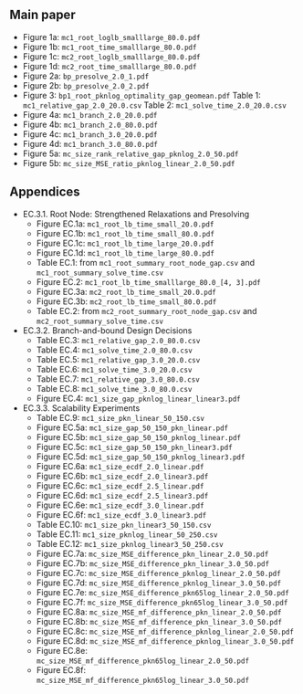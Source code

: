 ## Main paper

- Figure 1a: `mc1_root_loglb_smalllarge_80.0.pdf`
- Figure 1b: `mc1_root_time_smalllarge_80.0.pdf`
- Figure 1c: `mc2_root_loglb_smalllarge_80.0.pdf`
- Figure 1d: `mc2_root_time_smalllarge_80.0.pdf`
- Figure 2a: `bp_presolve_2.0_1.pdf`
- Figure 2b: `bp_presolve_2.0_2.pdf`
- Figure 3: `bp1_root_pknlog_optimality_gap_geomean.pdf`
Table 1: `mc1_relative_gap_2.0_20.0.csv`
Table 2: `mc1_solve_time_2.0_20.0.csv`
- Figure 4a: `mc1_branch_2.0_20.0.pdf`
- Figure 4b: `mc1_branch_2.0_80.0.pdf`
- Figure 4c: `mc1_branch_3.0_20.0.pdf`
- Figure 4d: `mc1_branch_3.0_80.0.pdf`
- Figure 5a: `mc_size_rank_relative_gap_pknlog_2.0_50.pdf`
- Figure 5b: `mc_size_MSE_ratio_pknlog_linear_2.0_50.pdf`

## Appendices

- EC.3.1. Root Node: Strengthened Relaxations and Presolving
    - Figure EC.1a: `mc1_root_lb_time_small_20.0.pdf`
    - Figure EC.1b: `mc1_root_lb_time_small_80.0.pdf`
    - Figure EC.1c: `mc1_root_lb_time_large_20.0.pdf`
    - Figure EC.1d: `mc1_root_lb_time_large_80.0.pdf`
    - Table EC.1: from `mc1_root_summary_root_node_gap.csv` and `mc1_root_summary_solve_time.csv`
    - Figure EC.2: `mc1_root_lb_time_smalllarge_80.0_[4, 3].pdf`
    - Figure EC.3a: `mc2_root_lb_time_small_20.0.pdf`
    - Figure EC.3b: `mc2_root_lb_time_small_80.0.pdf`
    - Table EC.2: from `mc2_root_summary_root_node_gap.csv` and `mc2_root_summary_solve_time.csv`
- EC.3.2. Branch-and-bound Design Decisions
    - Table EC.3: `mc1_relative_gap_2.0_80.0.csv`
    - Table EC.4: `mc1_solve_time_2.0_80.0.csv`
    - Table EC.5: `mc1_relative_gap_3.0_20.0.csv`
    - Table EC.6: `mc1_solve_time_3.0_20.0.csv`
    - Table EC.7: `mc1_relative_gap_3.0_80.0.csv`
    - Table EC.8: `mc1_solve_time_3.0_80.0.csv`
    - Figure EC.4: `mc1_size_gap_pknlog_linear_linear3.pdf`
- EC.3.3. Scalability Experiments
    - Table EC.9: `mc1_size_pkn_linear_50_150.csv`
    - Figure EC.5a: `mc1_size_gap_50_150_pkn_linear.pdf`
    - Figure EC.5b: `mc1_size_gap_50_150_pknlog_linear.pdf`
    - Figure EC.5c: `mc1_size_gap_50_150_pkn_linear3.pdf`
    - Figure EC.5d: `mc1_size_gap_50_150_pknlog_linear3.pdf`
    - Figure EC.6a: `mc1_size_ecdf_2.0_linear.pdf`
    - Figure EC.6b: `mc1_size_ecdf_2.0_linear3.pdf`
    - Figure EC.6c: `mc1_size_ecdf_2.5_linear.pdf`
    - Figure EC.6d: `mc1_size_ecdf_2.5_linear3.pdf`
    - Figure EC.6e: `mc1_size_ecdf_3.0_linear.pdf`
    - Figure EC.6f: `mc1_size_ecdf_3.0_linear3.pdf`
    - Table EC.10: `mc1_size_pkn_linear3_50_150.csv`
    - Table EC.11: `mc1_size_pknlog_linear_50_250.csv`
    - Table EC.12: `mc1_size_pknlog_linear3_50_250.csv`
    - Figure EC.7a: `mc_size_MSE_difference_pkn_linear_2.0_50.pdf`
    - Figure EC.7b: `mc_size_MSE_difference_pkn_linear_3.0_50.pdf`
    - Figure EC.7c: `mc_size_MSE_difference_pknlog_linear_2.0_50.pdf`
    - Figure EC.7d: `mc_size_MSE_difference_pknlog_linear_3.0_50.pdf`
    - Figure EC.7e: `mc_size_MSE_difference_pkn65log_linear_2.0_50.pdf`
    - Figure EC.7f: `mc_size_MSE_difference_pkn65log_linear_3.0_50.pdf`
    - Figure EC.8a: `mc_size_MSE_mf_difference_pkn_linear_2.0_50.pdf`
    - Figure EC.8b: `mc_size_MSE_mf_difference_pkn_linear_3.0_50.pdf`
    - Figure EC.8c: `mc_size_MSE_mf_difference_pknlog_linear_2.0_50.pdf`
    - Figure EC.8d: `mc_size_MSE_mf_difference_pknlog_linear_3.0_50.pdf`
    - Figure EC.8e: `mc_size_MSE_mf_difference_pkn65log_linear_2.0_50.pdf`
    - Figure EC.8f: `mc_size_MSE_mf_difference_pkn65log_linear_3.0_50.pdf`


